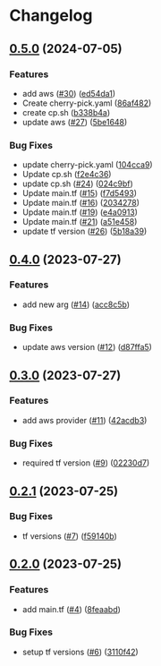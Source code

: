 # Changelog

## [0.5.0](https://github.com/maxsxu/demo-release-please-action/compare/v0.4.0...v0.5.0) (2024-07-05)


### Features

* add aws ([#30](https://github.com/maxsxu/demo-release-please-action/issues/30)) ([ed54da1](https://github.com/maxsxu/demo-release-please-action/commit/ed54da1f5ce07fa46f7aae505bf8e01b1e96b8c1))
* Create cherry-pick.yaml ([86af482](https://github.com/maxsxu/demo-release-please-action/commit/86af4823688ec37c30efd5718b16bc2e68fc598d))
* create cp.sh ([b338b4a](https://github.com/maxsxu/demo-release-please-action/commit/b338b4a7dffa8d39c8106752a772b73f9eaaf96d))
* update aws ([#27](https://github.com/maxsxu/demo-release-please-action/issues/27)) ([5be1648](https://github.com/maxsxu/demo-release-please-action/commit/5be1648a708d7dd0ef833bc655846bf5b58ceb71))


### Bug Fixes

* update cherry-pick.yaml ([104cca9](https://github.com/maxsxu/demo-release-please-action/commit/104cca9252a450e1979bdc3d4fab4fadbb9d3043))
* Update cp.sh ([f2e4c36](https://github.com/maxsxu/demo-release-please-action/commit/f2e4c3677c3a1516e19da664cfd00e3520343dd7))
* update cp.sh ([#24](https://github.com/maxsxu/demo-release-please-action/issues/24)) ([024c9bf](https://github.com/maxsxu/demo-release-please-action/commit/024c9bfb54e6589cbe26e3bd605ea962e8e51b67))
* Update main.tf ([#15](https://github.com/maxsxu/demo-release-please-action/issues/15)) ([f7d5493](https://github.com/maxsxu/demo-release-please-action/commit/f7d5493c0d2ad7f4053d9240cc9ef83ef0086f5c))
* Update main.tf ([#16](https://github.com/maxsxu/demo-release-please-action/issues/16)) ([2034278](https://github.com/maxsxu/demo-release-please-action/commit/2034278e979d226954ce30b032b25bcd23a5fb1d))
* Update main.tf ([#19](https://github.com/maxsxu/demo-release-please-action/issues/19)) ([e4a0913](https://github.com/maxsxu/demo-release-please-action/commit/e4a091312b34e8c09aa5abda261db89eab9bdb1c))
* Update main.tf ([#21](https://github.com/maxsxu/demo-release-please-action/issues/21)) ([a51e458](https://github.com/maxsxu/demo-release-please-action/commit/a51e45818b6448ed7f821ca7a5cfd201e1a58357))
* update tf version ([#26](https://github.com/maxsxu/demo-release-please-action/issues/26)) ([5b18a39](https://github.com/maxsxu/demo-release-please-action/commit/5b18a39f2fa3b29df6b64b9ef19fa2d09187ce62))

## [0.4.0](https://github.com/maxsxu/demo-release-please-action/compare/v0.3.0...v0.4.0) (2023-07-27)


### Features

* add new arg ([#14](https://github.com/maxsxu/demo-release-please-action/issues/14)) ([acc8c5b](https://github.com/maxsxu/demo-release-please-action/commit/acc8c5b9645643608f30f6f297fb987f81f3a956))


### Bug Fixes

* update aws version ([#12](https://github.com/maxsxu/demo-release-please-action/issues/12)) ([d87ffa5](https://github.com/maxsxu/demo-release-please-action/commit/d87ffa501f8d9daa995a3e5970bc05f2a89aac68))

## [0.3.0](https://github.com/maxsxu/demo-release-please-action/compare/v0.2.1...v0.3.0) (2023-07-27)


### Features

* add aws provider ([#11](https://github.com/maxsxu/demo-release-please-action/issues/11)) ([42acdb3](https://github.com/maxsxu/demo-release-please-action/commit/42acdb3aed83a043581a6f6d87ff4767ca52a83e))


### Bug Fixes

* required tf version ([#9](https://github.com/maxsxu/demo-release-please-action/issues/9)) ([02230d7](https://github.com/maxsxu/demo-release-please-action/commit/02230d70ce630f88d6666b36796d641a18c6941d))

## [0.2.1](https://github.com/maxsxu/demo-release-please-action/compare/v0.2.0...v0.2.1) (2023-07-25)


### Bug Fixes

* tf versions ([#7](https://github.com/maxsxu/demo-release-please-action/issues/7)) ([f59140b](https://github.com/maxsxu/demo-release-please-action/commit/f59140bbe1a5310d49a4ac9cab68e41132430d6c))

## [0.2.0](https://github.com/maxsxu/demo-release-please-action/compare/v0.1.0...v0.2.0) (2023-07-25)


### Features

* add main.tf ([#4](https://github.com/maxsxu/demo-release-please-action/issues/4)) ([8feaabd](https://github.com/maxsxu/demo-release-please-action/commit/8feaabd427f3e3237a9dea4cf5646f163631108d))


### Bug Fixes

* setup tf versions ([#6](https://github.com/maxsxu/demo-release-please-action/issues/6)) ([3110f42](https://github.com/maxsxu/demo-release-please-action/commit/3110f427b5de576c9c4a619a73ecd307edca1a2f))
